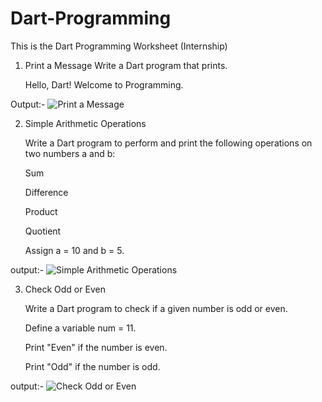 # Dart-Programming
This is the Dart Programming Worksheet (Internship)

1. Print a Message Write a Dart program that prints.
   
   Hello, Dart! Welcome to Programming.

Output:-
![Print a Message](https://github.com/user-attachments/assets/15161d27-c843-4861-89fa-5eaf2dbd5e72)

2. Simple Arithmetic Operations
   
   Write a Dart program to perform and print the following operations on two numbers a and b:

   Sum

   Difference

   Product

   Quotient

   Assign a = 10 and b = 5.

output:-
![Simple Arithmetic Operations](https://github.com/user-attachments/assets/cb04e2e8-e83a-45f5-b1fd-5804f92b3cd7)

3. Check Odd or Even
   
   Write a Dart program to check if a given number is odd or even.

   Define a variable num = 11.

   Print "Even" if the number is even.

   Print "Odd" if the number is odd.

output:-
![Check Odd or Even](https://github.com/user-attachments/assets/a8968dd4-07db-4dc7-9027-af6f8490941f)
